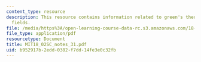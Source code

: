 ```yaml
---
content_type: resource
description: This resource contains information related to green's theorem and conversation
  fields.
file: /media/https%3A/open-learning-course-data-rc.s3.amazonaws.com/18-02sc-multivariable-calculus-fall-2010/b952917b2edd0382f7dd14fe3e0c32fb_MIT18_02SC_notes_31.pdf
file_type: application/pdf
resourcetype: Document
title: MIT18_02SC_notes_31.pdf
uid: b952917b-2edd-0382-f7dd-14fe3e0c32fb
---
```

